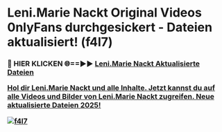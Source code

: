 # Leni.Marie Nackt Original Videos 0nlyFans durchgesickert - Dateien aktualisiert! (f4l7)

<h3>🔴 HIER KLICKEN 🌐==►► <a href="https://tinyurl.com/h6vf6nb8" rel="nofollow">Leni.Marie Nackt Aktualisierte Dateien

Hol dir Leni.Marie Nackt und alle Inhalte. Jetzt kannst du auf alle Videos und Bilder von Leni.Marie Nackt zugreifen. Neue aktualisierte Dateien 2025!

[![f4l7](https://i.imgur.com/sD4kR3V.gif)](https://tinyurl.com/h6vf6nb8)
